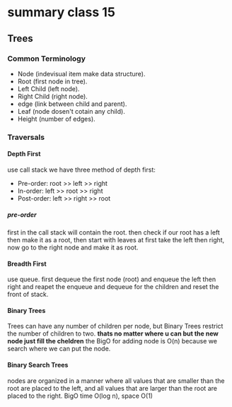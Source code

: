 # summary class 15

## Trees
### Common Terminology
- Node (indevisual item make data structure).
- Root (first node in tree).
- Left Child (left node).
- Right Child (right node).
- edge (link between child and parent).
- Leaf (node dosen't cotain any child).
- Height (number of edges).

### Traversals
#### Depth First
use call stack
we have three method of depth first:
- Pre-order: root >> left >> right
- In-order: left >> root >> right
- Post-order: left >> right >> root

##### pre-order
first in the call stack will contain the root. then check if our root has a left then make it as a root, then start with leaves at first take the left then right, now go to the right node and make it as root.

#### Breadth First
use queue.
first dequeue the first node (root) and enqueue the left then right and reapet the enqueue and dequeue for the children and reset the front of stack.

#### Binary Trees
Trees can have any number of children per node, but Binary Trees restrict the number of children to two.
**thats no matter where u can but the new node just fill the cheldren**
the BigO for adding node is O(n) because we search where we can put the node.

#### Binary Search Trees
nodes are organized in a manner where all values that are smaller than the root are placed to the left, and all values that are larger than the root are placed to the right.
BigO time O(log n), space O(1)


